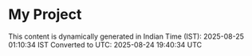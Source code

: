 # My Project

This content is dynamically generated in Indian Time (IST): 2025-08-25 01:10:34 IST
Converted to UTC: 2025-08-24 19:40:34 UTC

